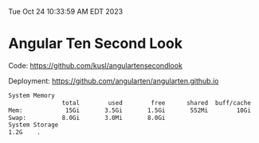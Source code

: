 Tue Oct 24 10:33:59 AM EDT 2023

# Angular Ten Second Look

Code: https://github.com/kusl/angulartensecondlook

Deployment: https://github.com/angularten/angularten.github.io

```bash
System Memory
               total        used        free      shared  buff/cache   available
Mem:            15Gi       3.5Gi       1.5Gi       552Mi        10Gi        10Gi
Swap:          8.0Gi       3.0Mi       8.0Gi
System Storage
1.2G	.
```
```bash
